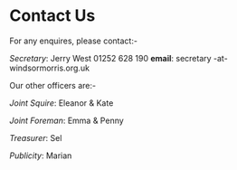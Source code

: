 Contact Us
==========

For any enquires, please contact:-

  <em>Secretary</em>:
    Jerry West 01252 628 190 <b>email</b>: secretary -at- windsormorris.org.uk

Our other officers are:-
  <p><em>Joint Squire</em>: Eleanor &amp; Kate</p>
  <p><em>Joint Foreman</em>: Emma &amp; Penny</p>
  <p><em>Treasurer</em>: Sel</p>
  <p><em>Publicity</em>: Marian</p>


